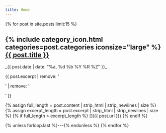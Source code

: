 ```yaml
---
title: Home
---
```


{% for post in site.posts limit:15 %}

<h2>{% include category_icon.html categories=post.categories iconsize="large" %} <a href="{{ post.url }}">{{ post.title }}</a></h2>
_<time datetime="{{ post.date | date_to_xmlschema }}">{{ post.date | date: "%a, %d %b %Y %R %Z" }}</time>_

{{ post.excerpt | remove: '<p>' | remove: '</p>' }}

{% assign full_length = post.content | strip_html | strip_newlines | size %}
{% assign excerpt_length = post.excerpt | strip_html | strip_newlines | size %}
{% if full_length > excerpt_length %}
[<i class="fa fa-ellipsis-h" title="Open '{{ post.title}}'"></i>]({{ post.url }})
{% endif %}

{% unless forloop.last %}---{% endunless %}
{% endfor %}
